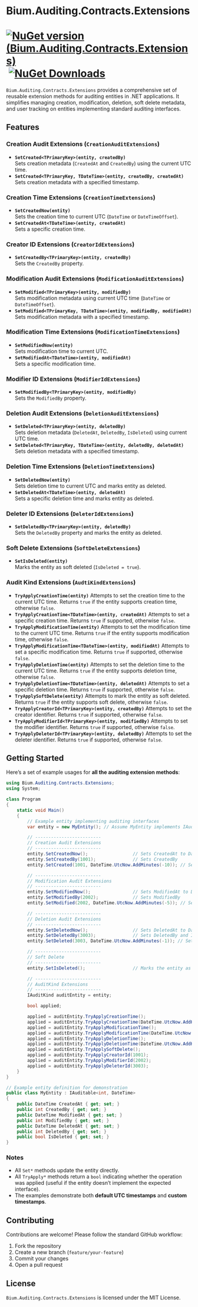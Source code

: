 # Bium.Auditing.Contracts.Extensions&nbsp;[![NuGet version (Bium.Auditing.Contracts.Extensions)](https://img.shields.io/nuget/v/Bium.Auditing.Contracts.Extensions.svg?style=flat-square)](https://www.nuget.org/packages/Bium.Auditing.Contracts.Extensions/)&nbsp;[![NuGet Downloads](https://img.shields.io/nuget/dt/Bium.Auditing.Contracts.Extensions.svg?style=flat-square)](https://www.nuget.org/packages/Bium.Auditing.Contracts.Extensions/)

`Bium.Auditing.Contracts.Extensions` provides a comprehensive set of reusable extension methods for auditing entities in .NET applications. It simplifies managing creation, modification, deletion, soft delete metadata, and user tracking on entities implementing standard auditing interfaces.

## Features

### Creation Audit Extensions (`CreationAuditExtensions`)
- **`SetCreated<TPrimaryKey>(entity, createdBy)`**  
  Sets creation metadata (`CreatedAt` and `CreatedBy`) using the current UTC time.
- **`SetCreated<TPrimaryKey, TDateTime>(entity, createdBy, createdAt)`**  
  Sets creation metadata with a specified timestamp.

### Creation Time Extensions (`CreationTimeExtensions`)
- **`SetCreatedNow(entity)`**  
  Sets the creation time to current UTC (`DateTime` or `DateTimeOffset`).
- **`SetCreatedAt<TDateTime>(entity, createdAt)`**  
  Sets a specific creation time.

### Creator ID Extensions (`CreatorIdExtensions`)
- **`SetCreatedBy<TPrimaryKey>(entity, createdBy)`**  
  Sets the `CreatedBy` property.

### Modification Audit Extensions (`ModificationAuditExtensions`)
- **`SetModified<TPrimaryKey>(entity, modifiedBy)`**  
  Sets modification metadata using current UTC time (`DateTime` or `DateTimeOffset`).
- **`SetModified<TPrimaryKey, TDateTime>(entity, modifiedBy, modifiedAt)`**  
  Sets modification metadata with a specified timestamp.

### Modification Time Extensions (`ModificationTimeExtensions`)
- **`SetModifiedNow(entity)`**  
  Sets modification time to current UTC.
- **`SetModifiedAt<TDateTime>(entity, modifiedAt)`**  
  Sets a specific modification time.

### Modifier ID Extensions (`ModifierIdExtensions`)
- **`SetModifiedBy<TPrimaryKey>(entity, modifiedBy)`**  
  Sets the `ModifiedBy` property.

### Deletion Audit Extensions (`DeletionAuditExtensions`)
- **`SetDeleted<TPrimaryKey>(entity, deletedBy)`**  
  Sets deletion metadata (`DeletedAt`, `DeletedBy`, `IsDeleted`) using current UTC time.
- **`SetDeleted<TPrimaryKey, TDateTime>(entity, deletedBy, deletedAt)`**  
  Sets deletion metadata with a specified timestamp.

### Deletion Time Extensions (`DeletionTimeExtensions`)
- **`SetDeletedNow(entity)`**  
  Sets deletion time to current UTC and marks entity as deleted.
- **`SetDeletedAt<TDateTime>(entity, deletedAt)`**  
  Sets a specific deletion time and marks entity as deleted.

### Deleter ID Extensions (`DeleterIdExtensions`)
- **`SetDeletedBy<TPrimaryKey>(entity, deletedBy)`**  
  Sets the `DeletedBy` property and marks the entity as deleted.

### Soft Delete Extensions (`SoftDeleteExtensions`)
- **`SetIsDeleted(entity)`**  
  Marks the entity as soft deleted (`IsDeleted = true`).

### Audit Kind Extensions (`AudtiKindExtensions`)

- **`TryApplyCreationTime(entity)`**
  Attempts to set the creation time to the current UTC time. Returns `true` if the entity supports creation time, otherwise `false`.
- **`TryApplyCreationTime<TDateTime>(entity, createdAt)`**
  Attempts to set a specific creation time. Returns `true` if supported, otherwise `false`.
- **`TryApplyModificationTime(entity)`**
  Attempts to set the modification time to the current UTC time. Returns `true` if the entity supports modification time, otherwise `false`.
- **`TryApplyModificationTime<TDateTime>(entity, modifiedAt)`**
  Attempts to set a specific modification time. Returns `true` if supported, otherwise `false`.
- **`TryApplyDeletionTime(entity)`**
  Attempts to set the deletion time to the current UTC time. Returns `true` if the entity supports deletion time, otherwise `false`.
- **`TryApplyDeletionTime<TDateTime>(entity, deletedAt)`**
  Attempts to set a specific deletion time. Returns `true` if supported, otherwise `false`.
- **`TryApplySoftDelete(entity)`**
  Attempts to mark the entity as soft deleted. Returns `true` if the entity supports soft delete, otherwise `false`.
- **`TryApplyCreatorId<TPrimaryKey>(entity, createdBy)`**
  Attempts to set the creator identifier. Returns `true` if supported, otherwise `false`.
- **`TryApplyModifierId<TPrimaryKey>(entity, modifiedBy)`**
  Attempts to set the modifier identifier. Returns `true` if supported, otherwise `false`.
- **`TryApplyDeleterId<TPrimaryKey>(entity, deletedBy)`**
  Attempts to set the deleter identifier. Returns `true` if supported, otherwise `false`.

## Getting Started
Here’s a set of example usages for **all the auditing extension methods**:

```csharp
using Bium.Auditing.Contracts.Extensions;
using System;

class Program
{
    static void Main()
    {
        // Example entity implementing auditing interfaces
        var entity = new MyEntity(); // Assume MyEntity implements IAuditKind, ISoftDeletable, etc.

        // -------------------------
        // Creation Audit Extensions
        // -------------------------
        entity.SetCreatedNow();                 // Sets CreatedAt to DateTime.UtcNow
        entity.SetCreatedBy(1001);              // Sets CreatedBy
        entity.SetCreated(1001, DateTime.UtcNow.AddMinutes(-10)); // Sets CreatedBy and custom CreatedAt

        // -------------------------
        // Modification Audit Extensions
        // -------------------------
        entity.SetModifiedNow();                // Sets ModifiedAt to DateTime.UtcNow
        entity.SetModifiedBy(2002);             // Sets ModifiedBy
        entity.SetModified(2002, DateTime.UtcNow.AddMinutes(-5)); // Sets ModifiedBy and custom ModifiedAt

        // -------------------------
        // Deletion Audit Extensions
        // -------------------------
        entity.SetDeletedNow();                 // Sets DeletedAt to DateTime.UtcNow and IsDeleted = true
        entity.SetDeletedBy(3003);              // Sets DeletedBy and IsDeleted = true
        entity.SetDeleted(3003, DateTime.UtcNow.AddMinutes(-1)); // Sets DeletedBy and custom DeletedAt

        // -------------------------
        // Soft Delete
        // -------------------------
        entity.SetIsDeleted();                  // Marks the entity as soft deleted

        // -------------------------
        // AuditKind Extensions
        // -------------------------
        IAuditKind auditEntity = entity;

        bool applied;

        applied = auditEntity.TryApplyCreationTime();                      // Sets CreatedAt to UTC now if supported
        applied = auditEntity.TryApplyCreationTime(DateTime.UtcNow.AddHours(-1)); // Sets custom CreatedAt
        applied = auditEntity.TryApplyModificationTime();                  // Sets ModifiedAt to UTC now
        applied = auditEntity.TryApplyModificationTime(DateTime.UtcNow.AddHours(-2)); // Sets custom ModifiedAt
        applied = auditEntity.TryApplyDeletionTime();                      // Sets DeletedAt to UTC now
        applied = auditEntity.TryApplyDeletionTime(DateTime.UtcNow.AddHours(-3)); // Sets custom DeletedAt
        applied = auditEntity.TryApplySoftDelete();                        // Sets IsDeleted = true
        applied = auditEntity.TryApplyCreatorId(1001);                     // Sets CreatedBy
        applied = auditEntity.TryApplyModifierId(2002);                    // Sets ModifiedBy
        applied = auditEntity.TryApplyDeleterId(3003);                     // Sets DeletedBy
    }
}

// Example entity definition for demonstration
public class MyEntity : IAuditable<int, DateTime>
{
    public DateTime CreatedAt { get; set; }
    public int CreatedBy { get; set; }
    public DateTime ModifiedAt { get; set; }
    public int ModifiedBy { get; set; }
    public DateTime DeletedAt { get; set; }
    public int DeletedBy { get; set; }
    public bool IsDeleted { get; set; }
}
```

### Notes

* All `Set*` methods update the entity directly.
* All `TryApply*` methods return a `bool` indicating whether the operation was applied (useful if the entity doesn’t implement the expected interface).
* The examples demonstrate both **default UTC timestamps** and **custom timestamps**.

## Contributing

Contributions are welcome! Please follow the standard GitHub workflow:

1. Fork the repository
2. Create a new branch (`feature/your-feature`)
3. Commit your changes
4. Open a pull request

## License

`Bium.Auditing.Contracts.Extensions` is licensed under the MIT License.